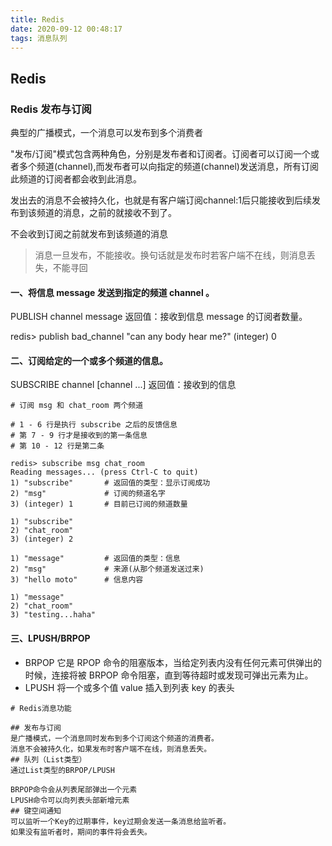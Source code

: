 ```yaml
---
title: Redis
date: 2020-09-12 00:48:17
tags: 消息队列
---
```

## Redis
### Redis 发布与订阅
典型的广播模式，一个消息可以发布到多个消费者

"发布/订阅"模式包含两种角色，分别是发布者和订阅者。订阅者可以订阅一个或者多个频道(channel),而发布者可以向指定的频道(channel)发送消息，所有订阅此频道的订阅者都会收到此消息。

发出去的消息不会被持久化，也就是有客户端订阅channel:1后只能接收到后续发布到该频道的消息，之前的就接收不到了。

不会收到订阅之前就发布到该频道的消息

> 消息一旦发布，不能接收。换句话就是发布时若客户端不在线，则消息丢失，不能寻回

#### 一、将信息 message 发送到指定的频道 channel 。
PUBLISH channel message
返回值：接收到信息 message 的订阅者数量。

redis> publish bad_channel "can any body hear me?"
(integer) 0
 
#### 二、订阅给定的一个或多个频道的信息。
SUBSCRIBE channel [channel ...]
返回值：接收到的信息
```
# 订阅 msg 和 chat_room 两个频道

# 1 - 6 行是执行 subscribe 之后的反馈信息
# 第 7 - 9 行才是接收到的第一条信息
# 第 10 - 12 行是第二条

redis> subscribe msg chat_room
Reading messages... (press Ctrl-C to quit)
1) "subscribe"       # 返回值的类型：显示订阅成功
2) "msg"             # 订阅的频道名字
3) (integer) 1       # 目前已订阅的频道数量

1) "subscribe"
2) "chat_room"
3) (integer) 2

1) "message"         # 返回值的类型：信息
2) "msg"             # 来源(从那个频道发送过来)
3) "hello moto"      # 信息内容

1) "message"
2) "chat_room"
3) "testing...haha"
```
#### 三、LPUSH/BRPOP
- BRPOP
它是 RPOP 命令的阻塞版本，当给定列表内没有任何元素可供弹出的时候，连接将被 BRPOP 命令阻塞，直到等待超时或发现可弹出元素为止。
- LPUSH
将一个或多个值 value 插入到列表 key 的表头
```
# Redis消息功能

## 发布与订阅
是广播模式，一个消息同时发布到多个订阅这个频道的消费者。
消息不会被持久化，如果发布时客户端不在线，则消息丢失。
## 队列（List类型） 
通过List类型的BRPOP/LPUSH

BRPOP命令会从列表尾部弹出一个元素
LPUSH命令可以向列表头部新增元素
## 键空间通知
可以监听一个Key的过期事件，key过期会发送一条消息给监听者。
如果没有监听者时，期间的事件将会丢失。

```

